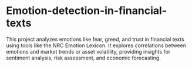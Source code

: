 # Emotion-detection-in-financial-texts
This project analyzes emotions like fear, greed, and trust in financial texts using tools like the NRC Emotion Lexicon. It explores correlations between emotions and market trends or asset volatility, providing insights for sentiment analysis, risk assessment, and economic forecasting.

